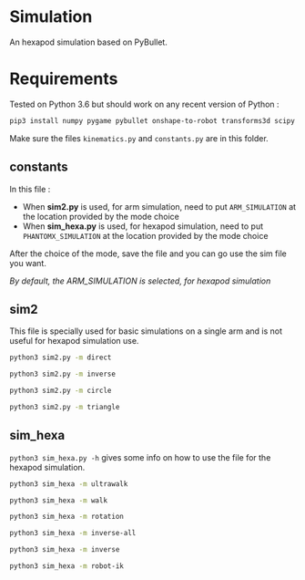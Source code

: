 # Simulation
An hexapod simulation based on PyBullet.

# Requirements
Tested on Python 3.6 but should work on any recent version of Python :
```bash
pip3 install numpy pygame pybullet onshape-to-robot transforms3d scipy
```
Make sure the files ```kinematics.py``` and ```constants.py``` are in this folder.

## constants
In this file :
- When **sim2.py** is used, for arm simulation, need to put ```ARM_SIMULATION``` at the location provided by the mode choice
- When **sim_hexa.py** is used, for hexapod simulation, need to put ```PHANTOMX_SIMULATION``` at the location provided by the mode choice


After the choice of the mode, save the file and you can go use the sim file you want.

_By default, the ARM_SIMULATION is selected, for hexapod simulation_

## sim2
This file is specially used for basic simulations on a single arm and is not useful for hexapod simulation use.
```bash
python3 sim2.py -m direct
```
```bash
python3 sim2.py -m inverse
```
```bash
python3 sim2.py -m circle
```
```bash
python3 sim2.py -m triangle
```


## sim_hexa
```python3 sim_hexa.py -h``` gives some info on how to use the file for the hexapod simulation.
```bash
python3 sim_hexa -m ultrawalk
```
```bash
python3 sim_hexa -m walk
```
```bash
python3 sim_hexa -m rotation
```
```bash
python3 sim_hexa -m inverse-all
```
```bash
python3 sim_hexa -m inverse
```
```bash
python3 sim_hexa -m robot-ik
```
